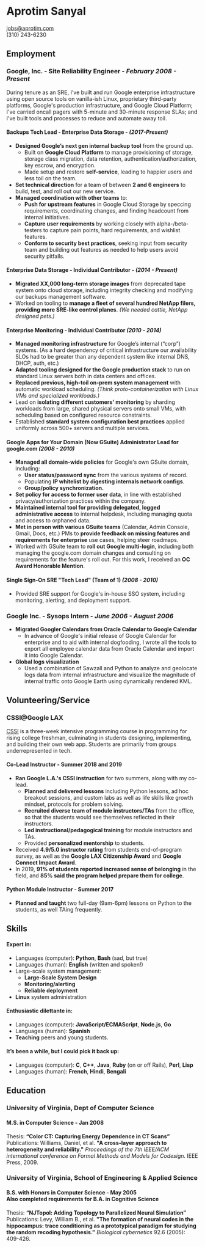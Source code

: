 # Aprotim Sanyal

jobs@aprotim.com  
(310) 243-6230

Employment
------------
### Google, Inc. - **Site Reliability Engineer** - *February 2008 - Present*

During tenure as an SRE, I've built and run Google enterprise infrastructure using open source tools on vanilla-ish Linux,
proprietary third-party platforms, Google's production infrastructure, and Google Cloud Platform; I've carried oncall pagers
with 5-minute and 30-minute response SLAs; and I've built tools and processes to reduce and automate away toil.

#### Backups Tech Lead - Enterprise Data Storage - *(2017-Present)*
* **Designed Google’s next gen internal backup tool** from the ground up.
   * Built on **Google Cloud Platform** to manage provisioning of storage, storage class migration, data retention, authentication/authorization, key escrow, and encryption.
   * Made setup and restore **self-service**, leading to happier users and less toil on the team.
* **Set technical direction** for a team of between **2 and 6 engineers** to build, test, and roll out our new service.
* **Managed coordination with other teams** to:
   * **Push for upstream features** in Google Cloud Storage by speccing requirements, coordinating changes, and finding headcount from internal initiatives.
   * **Capture user requirements** by working closely with alpha-/beta-testers to capture pain points, hard requirements, and wishlist features.
   * **Conform to security best practices**, seeking input from security team and building out features as needed to help users avoid security pitfalls.

#### Enterprise Data Storage - Individual Contributor - *(2014 - Present)*
* **Migrated XX,000 long-term storage images** from deprecated tape system onto cloud storage, including integrity checking and modifying our backups management software.
* Worked on tooling to **manage a fleet of several hundred NetApp filers, providing more SRE-like control planes**. *(We needed cattle, NetApp designed pets.)*

#### Enterprise Monitoring - Individual Contributor *(2010 - 2014)*
* **Managed monitoring infrastructure** for Google’s internal (“corp”) systems. (As a hard dependency of critical infrastructure our availability SLOs had to be greater than any dependent system like internal DNS, DHCP, auth, etc.)
* **Adapted tooling designed for the Google production stack** to run on standard Linux servers both in data centers and offices.
* **Replaced previous, high-toil on-prem system management** with automatic workload scheduling. *(Think proto-containerization with Linux VMs and specialized workloads.)*
* Lead on **isolating different customers' monitoring** by sharding workloads from large, shared physical servers onto small VMs, with scheduling based on configured resource constraints.
* Established **standard system configuration best practices** applied uniformly across 500+ servers and multiple services.

#### Google Apps for Your Domain (Now GSuite) Administrator Lead for google.com *(2008 - 2010)*
- **Managed all domain-wide policies** for Google's own GSuite domain, including:
	- **User status/password sync** from the various systems of record.
	- Populating **IP whitelist by digesting internals network configs**.
	- **Group/policy synchronization.**
- **Set policy for access to former user data**, in line with established privacy/authorization practices within the company.
- **Maintained internal tool for providing delegated, logged administrative access** to internal helpdesk, including managing quota and access to orphaned data.
- **Met in person with various GSuite teams** (Calendar, Admin Console, Gmail, Docs, etc.) PMs to **provide feedback on missing features and requirements for enterprise** use cases, helping steer roadmaps.
- Worked with GSuite team to **roll out Google multi-login**, including both managing the google.com domain changes and consulting on requirements for the feature's roll out. For this work, I received an **OC Award Honorable Mention**.

#### Single Sign-On SRE "Tech Lead" (Team of 1) *(2008 - 2010)*
- Provided SRE support for Google's in-house SSO system, including monitoring, alerting, and deployment support.

### Google Inc. - **Sysops Intern** - *June 2006 - August 2006*
- **Migrated Googler Calendars from Oracle Calendar to Google Calendar**
	- In advance of Google's initial release of Google Calendar for enterprise and to aid with internal dogfooding, I wrote all the tools to export all employee calendar data from Oracle Calendar and import it into Google Calendar.
- **Global logs visualization**
	- Used a combination of Sawzall and Python to analyze and geolocate logs data from internal infrastructure and visualize the magnitude of internal traffic onto Google Earth using dynamically rendered KML.

Volunteering/Service
--------------------
   
### CSSI@Google LAX

[CSSI](https://buildyourfuture.withgoogle.com/programs/computer-science-summer-institute/) is a three-week intensive programming course in programming for rising college freshman, culminating in students designing, implementing, and building their own web app. Students are primarily from groups underrepresented in tech.

#### Co-Lead Instructor - Summer 2018 and 2019
- **Ran Google L.A.'s CSSI instruction** for two summers, along with my co-lead.
	- **Planned and delivered lessons** including Python lessons, ad hoc breakout sessions, and custom labs as well as life skills like growth mindset, protocols for problem solving.
	- **Recruited diverse team of module instructors/TAs** from the office, so that the students would see themselves reflected in their instructors.
	- **Led instructional/pedagogical training** for module instructors and TAs.
	- Provided **personalized mentorship** to students.
- Received **4.9/5.0 instructor rating** from students end-of-program survey, as well as the **Google LAX Citizenship Award** and **Google Connect Impact Award**.
- In 2019, **91% of students reported increased sense of belonging** in the field, and **85% said the program helped prepare them for college**.

#### Python Module Instructor - Summer 2017
- **Planned and taught** two full-day (9am-6pm) lessons on Python to the students, as well TAing frequently.

Skills
------

#### Expert in:
* Languages (computer): **Python**, **Bash** (sad, but true)
* Languages (human): **English** (written and spoken!)
* Large-scale system management:
   * **Large-Scale System Design**
   * **Monitoring/alerting**
   * **Reliable deployment**
* **Linux** system administration

#### Enthusiastic dilettante in:
* Languages (computer): **JavaScript/ECMAScript**, **Node.js**, **Go**
* Languages (human): **Spanish**
* **Teaching** peers and young students.

#### It’s been a while, but I could pick it back up:
* Languages (computer): **C**, **C++**, **Java**, **Ruby** (on or off Rails), **Perl**, **Lisp**
* Languages (human): **French**, **Hindi**, **Bengali**


Education
---------

### University of Virginia, Dept of Computer Science
#### M.S. in Computer Science - Jan 2008
Thesis: **“Color CT: Capturing Energy Dependence in CT Scans”**  
Publications: Williams, Daniel, et al. **"A cross-layer approach to heterogeneity and reliability."** *Proceedings of the 7th IEEE/ACM international conference on Formal Methods and Models for Codesign.* IEEE Press, 2009.

### University of Virginia, School of Engineering & Applied Science
#### B.S. with Honors in Computer Science - May 2005<br/> Also completed requirements for B.A. in Cognitive Science
Thesis: **“NJTopol: Adding Topology to Parallelized Neural Simulation”**  
Publications: Levy, William B., et al. **"The formation of neural codes in the hippocampus: trace conditioning as a prototypical paradigm for studying the random recoding hypothesis."** *Biological cybernetics* 92.6 (2005): 409-426.
